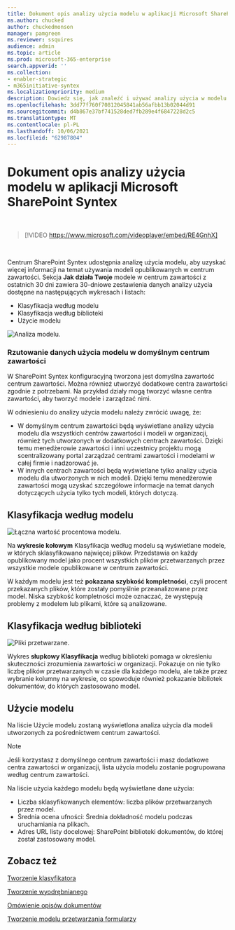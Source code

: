 ```yaml
---
title: Dokument opis analizy użycia modelu w aplikacji Microsoft SharePoint Syntex
ms.author: chucked
author: chuckedmonson
manager: pamgreen
ms.reviewer: ssquires
audience: admin
ms.topic: article
ms.prod: microsoft-365-enterprise
search.appverid: ''
ms.collection:
- enabler-strategic
- m365initiative-syntex
ms.localizationpriority: medium
description: Dowiedz się, jak znaleźć i używać analizy użycia w modelu zrozumienia dokumentu.
ms.openlocfilehash: 3dd77f760f70812045841ab56afbb13b02044d91
ms.sourcegitcommit: d4b867e37bf741528ded7fb289e4f6847228d2c5
ms.translationtype: MT
ms.contentlocale: pl-PL
ms.lasthandoff: 10/06/2021
ms.locfileid: "62987804"
---
```

# <a name="document-understanding-model-usage-analytics-in-microsoft-sharepoint-syntex"></a>Dokument opis analizy użycia modelu w aplikacji Microsoft SharePoint Syntex

</br>

> [!VIDEO https://www.microsoft.com/videoplayer/embed/RE4GnhX]  

</br>


Centrum SharePoint Syntex udostępnia analizę użycia modelu, aby uzyskać więcej informacji na temat używania modeli opublikowanych w centrum zawartości. Sekcja <b>Jak działa Twoje</b> modele w centrum zawartości z ostatnich 30 dni zawiera 30-dniowe zestawienia danych analizy użycia dostępne na następujących wykresach i listach:

- Klasyfikacja według modelu
- Klasyfikacja według biblioteki
- Użycie modelu 

 ![Analiza modelu.](../media/content-understanding/model-analytics.png) </br>

### <a name="roll-up-of-model-usage-data-in-the-default-content-center"></a>Rzutowanie danych użycia modelu w domyślnym centrum zawartości

W SharePoint Syntex konfiguracyjną tworzona jest domyślna zawartość centrum zawartości. Można również utworzyć dodatkowe centra zawartości zgodnie z potrzebami. Na przykład działy mogą tworzyć własne centra zawartości, aby tworzyć modele i zarządzać nimi. 

W odniesieniu do analizy użycia modelu należy zwrócić uwagę, że:

- W domyślnym centrum zawartości będą wyświetlane analizy użycia modelu dla wszystkich centrów zawartości i modeli w organizacji, również tych utworzonych w dodatkowych centrach zawartości. Dzięki temu menedżerowie zawartości i inni uczestnicy projektu mogą scentralizowany portal zarządzać centrami zawartości i modelami w całej firmie i nadzorować je.  
- W innych centrach zawartości będą wyświetlane tylko analizy użycia modelu dla utworzonych w nich modeli. Dzięki temu menedżerowie zawartości mogą uzyskać szczegółowe informacje na temat danych dotyczących użycia tylko tych modeli, których dotyczą.


## <a name="classification-by-model"></a>Klasyfikacja według modelu

   ![Łączna wartość procentowa modelu.](../media/content-understanding/total-model-percentage.png) </br>

Na **wykresie kołowym** Klasyfikacja według modelu są wyświetlane modele, w których sklasyfikowano najwięcej plików. Przedstawia on każdy opublikowany model jako procent wszystkich plików przetwarzanych przez wszystkie modele opublikowane w centrum zawartości.

W każdym modelu jest też **pokazana szybkość kompletności**, czyli procent przekazanych plików, które zostały pomyślnie przeanalizowane przez model. Niska szybkość kompletności może oznaczać, że występują problemy z modelem lub plikami, które są analizowane.

## <a name="classification-by-library"></a>Klasyfikacja według biblioteki

   ![Pliki przetwarzane.](../media/content-understanding/files-processed-over-time.png) </br>

Wykres **słupkowy Klasyfikacja** według biblioteki pomaga w określeniu skuteczności zrozumienia zawartości w organizacji.  Pokazuje on nie tylko liczbę plików przetwarzanych w czasie dla każdego modelu, ale także przez wybranie kolumny na wykresie, co spowoduje również pokazanie bibliotek dokumentów, do których zastosowano model.


## <a name="model-usage"></a>Użycie modelu

Na liście Użycie modelu zostaną wyświetlona analiza użycia dla modeli utworzonych za pośrednictwem centrum zawartości.  

> [!NOTE]
> Jeśli korzystasz z domyślnego centrum zawartości i masz dodatkowe centra zawartości w organizacji, lista użycia modelu zostanie pogrupowana według centrum zawartości.

Na liście użycia każdego modelu będą wyświetlane dane użycia:

- Liczba sklasyfikowanych elementów: liczba plików przetwarzanych przez model.
- Średnia ocena ufności: Średnia dokładność modelu podczas uruchamiania na plikach.
- Adres URL listy docelowej: SharePoint biblioteki dokumentów, do której został zastosowany model.



## <a name="see-also"></a>Zobacz też
[Tworzenie klasyfikatora](create-a-classifier.md)

[Tworzenie wyodrębnianego](create-an-extractor.md)

[Omówienie opisów dokumentów](document-understanding-overview.md)

[Tworzenie modelu przetwarzania formularzy](create-a-form-processing-model.md)  
